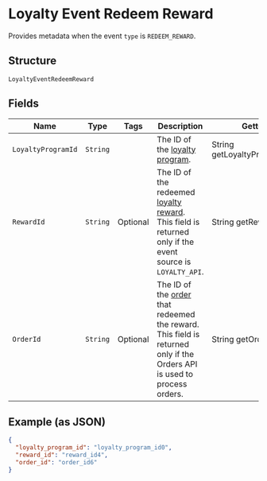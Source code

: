 
# Loyalty Event Redeem Reward

Provides metadata when the event `type` is `REDEEM_REWARD`.

## Structure

`LoyaltyEventRedeemReward`

## Fields

| Name | Type | Tags | Description | Getter |
|  --- | --- | --- | --- | --- |
| `LoyaltyProgramId` | `String` |  | The ID of the [loyalty program](#type-LoyaltyProgram). | String getLoyaltyProgramId() |
| `RewardId` | `String` | Optional | The ID of the redeemed [loyalty reward](#type-LoyaltyReward).<br>This field is returned only if the event source is `LOYALTY_API`. | String getRewardId() |
| `OrderId` | `String` | Optional | The ID of the [order](#type-Order) that redeemed the reward.<br>This field is returned only if the Orders API is used to process orders. | String getOrderId() |

## Example (as JSON)

```json
{
  "loyalty_program_id": "loyalty_program_id0",
  "reward_id": "reward_id4",
  "order_id": "order_id6"
}
```

